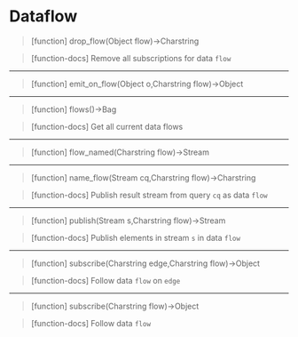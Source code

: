 # Dataflow

> [function]
> drop_flow(Object flow)->Charstring

> [function-docs]
> Remove all subscriptions for data `flow` 



___

> [function]
> emit_on_flow(Object o,Charstring flow)->Object



___

> [function]
> flows()->Bag

> [function-docs]
> Get all current data flows 



___

> [function]
> flow_named(Charstring flow)->Stream



___

> [function]
> name_flow(Stream cq,Charstring flow)->Charstring

> [function-docs]
> Publish result stream from query `cq` as data `flow` 



___

> [function]
> publish(Stream s,Charstring flow)->Stream

> [function-docs]
> Publish elements in stream `s` in data `flow` 



___

> [function]
> subscribe(Charstring edge,Charstring flow)->Object

> [function-docs]
> Follow data `flow` on `edge` 



___

> [function]
> subscribe(Charstring flow)->Object

> [function-docs]
> Follow data `flow` 


